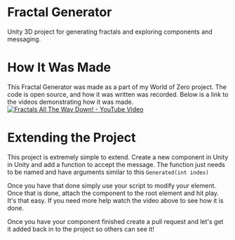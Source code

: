 # Fractal Generator
Unity 3D project for generating fractals and exploring components and messaging.

# How It Was Made
This Fractal Generator was made as a part of my World of Zero project. The code is open source, and how it was written was recorded. Below is a link to the videos demonstrating how it was made.
[![Fractals All The Way Down! - YouTube Video](https://img.youtube.com/vi/VXegg-HGT0s/0.jpg)](https://www.youtube.com/watch?v=VXegg-HGT0s)

# Extending the Project
This project is extremely simple to extend. Create a new component in Unity in Unity and add a function to accept the message. The function just needs to be named and have arguments similar to this `Generated(int index)`

Once you have that done simply use your script to modify your element. Once that is done, attach the component to the root element and hit play. It's that easy. If you need more help watch the video above to see how it is done.

Once you have your component finished create a pull request and let's get it added back in to the project so others can see it!
